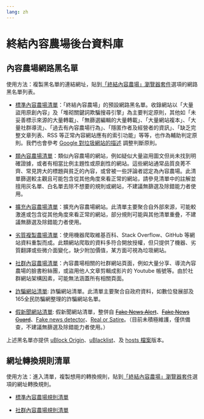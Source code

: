 ```yaml
---
lang: zh
---
```

終結內容農場後台資料庫
======================

## 內容農場網路黑名單

使用方法：複製黑名單的連結網址，貼到[「終結內容農場」瀏覽器套件](./)選項的網路黑名單列表。

* [標準內容農場清單](../files/blocklist/content-farms.txt)：「終結內容農場」的預設網路黑名單。收錄網站以「大量盜用原創內容」及「堆砌關鍵詞欺騙搜尋引擎」為主要判定原則，其他如「未妥善標示來源的大量轉載」、「無篩選編輯的大量轉載」、「大量網站複本」、「大量社群導流」、「過去有內容農場行為」、「隱匿作者及經營者的資訊」、「缺乏完整文章列表、RSS 等正常內容網站應有的索引功能」等等，也作為輔助判定原則。我們也會參考 [Google 對垃圾網站的描述](https://support.google.com/webmasters/answer/35769?hl=zh-Hant) 調整判斷原則。

* [類內容農場清單](../files/blocklist/nearly-content-farms.txt)：類似內容農場的網站，例如疑似大量盜用圖文但尚未找到明確證據，或者有相當比例主題性或原創性的網站。這些網站通常品質良莠不齊、常見誇大的標題與貧乏的內容，或曾被一些評論者認定為內容農場。此清單篩選較主觀且可能包含從其他角度來看正常的網站，請參見清單中的註解並擅用灰名單、白名單去除不想要的規則或網站，不建議無篩選及除錯能力者使用。

* [擴充內容農場清單](../files/blocklist/extra-content-farms.txt)：擴充內容農場網站。此清單主要聚合自外部來源，可能較激進或包含從其他角度來看正常的網站，部分規則可能與其他清單重疊，不建議無篩選及除錯能力者使用。

* [劣質複製農場清單](../files/blocklist/bad-cloners.txt)：使用機器爬取維基百科、Stack Overflow、GitHub 等網站資料重製而成。此類網站爬取的資料多符合開放授權，但只提供了機器、劣質翻譯或些微介面變化，缺少附加價值，某方面可視為垃圾網站。

* [社群內容農場清單](../files/blocklist/sns-content-farms.txt)：內容農場相關的社群網站頁面，例如大量分享、導流內容農場的臉書粉絲團，或盜用他人文章剪輯成影片的 Youtube 帳號等。由於社群網站架構因素，可能無法涵蓋所有相關頁面。

* [詐騙網站清單](../files/blocklist/scam-sites.txt): 詐騙網站清單。此清單主要聚合自政府資料，如數位發展部及165全民防騙網整理的詐騙網站名單。

* [假新聞網站清單](../files/blocklist/fake-news.txt): 假新聞網站清單，整併自 [<s>Fake News Alert</s>](https://github.com/bfeldman/fake-site-alert)、[<s>Fake News Guard</s>](https://www.fakenewsguard.com/)、[Fake news detector](https://chrome.google.com/webstore/detail/fake-news-detector/aebaikmeedenaijgjcfmndfknoobahep)、[Real or Satire](https://realorsatire.com/)。（目前未積極維護，僅供備查，不建議無篩選及除錯能力者使用。）

上述黑名單亦提供 [uBlock Origin](./subscriptions-ubo)、[uBlacklist](./subscriptions-ublacklist)、及 [hosts 檔案](./subscriptions-hosts)版本。

## 網址轉換規則清單

使用方法：進入清單，複製想用的轉換規則，貼到[「終結內容農場」瀏覽器套件](./)選項的網址轉換規則。

* [標準內容農場規則清單](../files/url-transform-rules/content-farms.txt)

* [社群內容農場規則清單](../files/url-transform-rules/sns-content-farms.txt)
